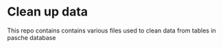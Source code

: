 # Clean up data
This repo contains contains various files used to clean data from tables in pasche database
